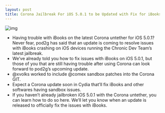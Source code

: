 ```yaml
---
layout: post
title: Corona Jailbreak For iOS 5.0.1 to be Updated with Fix for iBooks
---
```

![img](http://media.idownloadblog.com/wp-content/uploads/2011/12/ibooks-e1300029162451.jpeg)
* Having trouble with iBooks on the latest Corona untether for iOS 5.0.1? Never fear, pod2g has said that an update is coming to resolve issues with iBooks crashing on iOS devices running the Chronic Dev Team’s latest jailbreak.
* We’ve already told you how to fix issues with iBooks on iOS 5.0.1, but those of you that are still having trouble after using Corona can look forward to pod2g’s upcoming update.
* @xvolks worked to include @comex sandbox patches into the Corona GIT.
* Expect a Corona update soon in Cydia that’ll fix iBooks and other softwares having sandbox issues.
* If you haven’t already jailbroken iOS 5.0.1 with the Corona untether, you can learn how to do so here. We’ll let you know when an update is released to officially fix the issues with iBooks.

